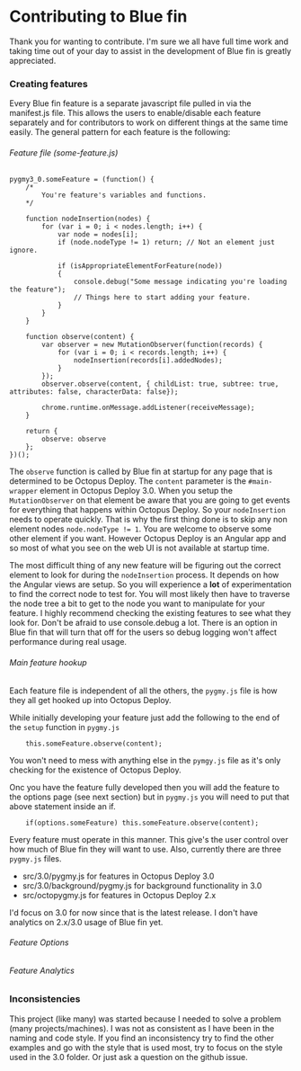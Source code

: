 # Contributing to Blue fin

Thank you for wanting to contribute. I'm sure we all have full time work and taking time out of your day to assist in the development of Blue fin is greatly appreciated.

### Creating features
Every Blue fin feature is a separate javascript file pulled in via the manifest.js file. This allows the users to enable/disable each feature separately and for contributors to work on different things at the same time easily. The general pattern for each feature is the following:

###### Feature file (some-feature.js)
```
pygmy3_0.someFeature = (function() {
	/*
		You're feature's variables and functions.
	*/

	function nodeInsertion(nodes) {
		for (var i = 0; i < nodes.length; i++) {
			var node = nodes[i];
			if (node.nodeType != 1) return; // Not an element just ignore.

			if (isAppropriateElementForFeature(node))
			{
				console.debug("Some message indicating you're loading the feature");
				// Things here to start adding your feature.
			}
		}
	}

	function observe(content) {
		var observer = new MutationObserver(function(records) {
			for (var i = 0; i < records.length; i++) {
				nodeInsertion(records[i].addedNodes);
			}
		});
		observer.observe(content, { childList: true, subtree: true, attributes: false, characterData: false});

		chrome.runtime.onMessage.addListener(receiveMessage);
	}

	return {
		observe: observe
	};
})();
```
The `observe` function is called by Blue fin at startup for any page that is determined to be Octopus Deploy. The `content` parameter is the `#main-wrapper` element in Octopus Deploy 3.0. When you setup the `MutationObserver` on that element be aware that you are going to get events for everything that happens within Octopus Deploy. So your `nodeInsertion` needs to operate quickly. That is why the first thing done is to skip any non element nodes `node.nodeType != 1`. You are welcome to observe some other element if you want. However Octopus Deploy is an Angular app and so most of what you see on the web UI is not available at startup time.

The most difficult thing of any new feature will be figuring out the correct element to look for during the `nodeInsertion` process. It depends on how the Angular views are setup. So you will experience a **lot** of experimentation to find the correct node to test for. You will most likely then have to traverse the node tree a bit to get to the node you want to manipulate for your feature. I highly recommend checking the existing features to see what they look for. Don't be afraid to use console.debug a lot. There is an option in Blue fin that will turn that off for the users so debug logging won't affect performance during real usage.

###### Main feature hookup
Each feature file is independent of all the others, the `pygmy.js` file is how they all get hooked up into Octopus Deploy.

While initially developing your feature just add the following to the end of the `setup` function in `pygmy.js`

```
	this.someFeature.observe(content);
```

You won't need to mess with anything else in the `pymgy.js` file as it's only checking for the existence of Octopus Deploy.

Onc you have the feature fully developed then you will add the feature to the options page (see next section) but in `pygmy.js` you will need to put that above statement inside an if.

```
	if(options.someFeature) this.someFeature.observe(content);
```

Every feature must operate in this manner. This give's the user control over how much of Blue fin they will want to use. Also, currently there are three `pygmy.js` files.

* src/3.0/pygmy.js for features in Octopus Deploy 3.0
* src/3.0/background/pygmy.js for background functionality in 3.0
* src/octopygmy.js for features in Octopus Deploy 2.x

I'd focus on 3.0 for now since that is the latest release. I don't have analytics on 2.x/3.0 usage of Blue fin yet.

###### Feature Options
###### Feature Analytics

### Inconsistencies
This project (like many) was started because I needed to solve a problem (many projects/machines). I was not as consistent as I have been in the naming and code style. If you find an inconsistency try to find the other examples and go with the style that is used most, try to focus on the style used in the 3.0 folder. Or just ask a question on the github issue.
